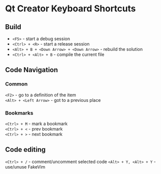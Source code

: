 # Qt Creator Keyboard Shortcuts

## Build
- `<F5>` - start a debug session  
- `<Ctrl> + <R>` - start a release session  
- `<Alt> + B + <Down Arrow> + <Down Arrow>` - rebuild the solution  
- `<Ctrl> + <Alt> + B` - compile the current file  


## Code Navigation
### Common
`<F2>` - go to a definition of the item  
`<Alt> + <Left Arrow>` - got to a previous place  


### Bookmarks
`<Ctrl> + M` - mark a bookmark  
`<Ctrl> + <` - prev bookmark  
`<Ctrl> + >` - next bookmark  


## Code editing
`<Ctrl> + /` - comment/uncomment selected code
`<Alt> + Y, <Alt> + Y` - use/unuse FakeVim

